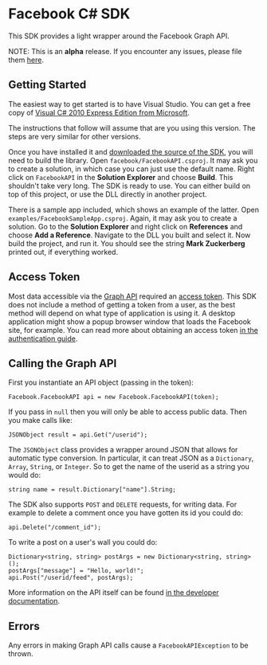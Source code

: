 Facebook C# SDK
===============

This SDK provides a light wrapper around the Facebook Graph API.

NOTE: This is an **alpha** release. If you encounter any issues, please file
them [here](http://github.com/facebook/csharp-sdk/issues).


Getting Started
---------------

The easiest way to get started is to have Visual Studio. You can get a free copy
of [Visual C# 2010 Express Edition from
Microsoft](http://www.microsoft.com/express/Downloads/#2010-Visual-CS).

The instructions that follow will assume that are you using this version. The
steps are very similar for other versions.

Once you have installed it and [downloaded the source of the
SDK](http://github.com/facebook/csharp-sdk/archives/master), you will need to
build the library. Open `facebook/FacebookAPI.csproj`. It may ask you to create
a solution, in which case you can just use the default name. Right click on
`FacebookAPI` in the **Solution Explorer** and choose **Build**. This shouldn't
take very long. The SDK is ready to use. You can either build on top of this
project, or use the DLL directly in another project.

There is a sample app included, which shows an example of the latter. Open
`examples/FacebookSampleApp.csproj`. Again, it may ask you to create a
solution. Go to the **Solution Explorer** and right click on **References**
and choose **Add a Reference**. Navigate to the DLL you built and select it.
Now build the project, and run it. You should see the string **Mark
Zuckerberg** printed out, if everything worked.


Access Token
------------

Most data accessible via the [Graph
API](http://developers.facebook.com/docs/api) required an [access
token](http://developers.facebook.com/docs/authentication/). This SDK does not
include a method of getting a token from a user, as the best method will depend
on what type of application is using it. A desktop application might show a
popup browser window that loads the Facebook site, for example. You can read
more about obtaining an access token [in the authentication
guide](http://developers.facebook.com/docs/authentication/).


Calling the Graph API
---------------------

First you instantiate an API object (passing in the token):

    Facebook.FacebookAPI api = new Facebook.FacebookAPI(token);

If you pass in `null` then you will only be able to access public data.
Then you make calls like:

    JSONObject result = api.Get("/userid");

The `JSONObject` class provides a wrapper around JSON that allows for automatic
type conversion. In particular, it can treat JSON as a `Dictionary`, `Array`,
`String`, or `Integer`. So to get the name of the userid as a string you would
do:

    string name = result.Dictionary["name"].String;

The SDK also supports `POST` and `DELETE` requests, for writing data. For
example to delete a comment once you have gotten its id you could do:

    api.Delete("/comment_id");

To write a post on a user's wall you could do:

    Dictionary<string, string> postArgs = new Dictionary<string, string>();
    postArgs["message"] = "Hello, world!";
    api.Post("/userid/feed", postArgs);

More information on the API itself can be found [in the developer
documentation](http://developers.facebook.com/docs/api).


Errors
------

Any errors in making Graph API calls cause a `FacebookAPIException` to be
thrown.
